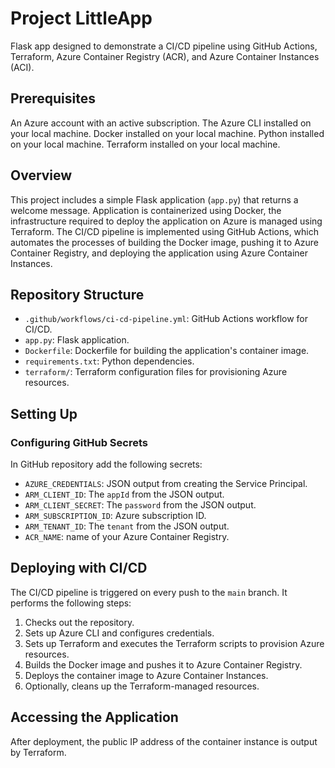 
# Project LittleApp

Flask app designed to demonstrate a CI/CD pipeline using GitHub Actions, Terraform, Azure Container Registry (ACR), and Azure Container Instances (ACI).

## Prerequisites

An Azure account with an active subscription.
The Azure CLI installed on your local machine.
Docker installed on your local machine.
Python installed on your local machine.
Terraform installed on your local machine.

## Overview

This project includes a simple Flask application (`app.py`) that returns a welcome message. Application is containerized using Docker, the infrastructure required to deploy the application on Azure is managed using Terraform. The CI/CD pipeline is implemented using GitHub Actions, which automates the processes of building the Docker image, pushing it to Azure Container Registry, and deploying the application using Azure Container Instances.

## Repository Structure

- `.github/workflows/ci-cd-pipeline.yml`: GitHub Actions workflow for CI/CD.
- `app.py`: Flask application.
- `Dockerfile`: Dockerfile for building the application's container image.
- `requirements.txt`: Python dependencies.
- `terraform/`:  Terraform configuration files for provisioning Azure resources.

## Setting Up

### Configuring GitHub Secrets

In GitHub repository add the following secrets:

- `AZURE_CREDENTIALS`: JSON output from creating the Service Principal.
- `ARM_CLIENT_ID`: The `appId` from the JSON output.
- `ARM_CLIENT_SECRET`: The `password` from the JSON output.
- `ARM_SUBSCRIPTION_ID`:  Azure subscription ID.
- `ARM_TENANT_ID`: The `tenant` from the JSON output.
- `ACR_NAME`: name of your Azure Container Registry.

## Deploying with CI/CD

The CI/CD pipeline is triggered on every push to the `main` branch. It performs the following steps:

1. Checks out the repository.
2. Sets up Azure CLI and configures credentials.
3. Sets up Terraform and executes the Terraform scripts to provision Azure resources.
4. Builds the Docker image and pushes it to Azure Container Registry.
5. Deploys the container image to Azure Container Instances.
6. Optionally, cleans up the Terraform-managed resources.

## Accessing the Application

After deployment, the public IP address of the container instance is output by Terraform. 